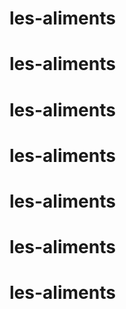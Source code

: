 # les-aliments
# les-aliments
# les-aliments
# les-aliments
# les-aliments
# les-aliments
# les-aliments
